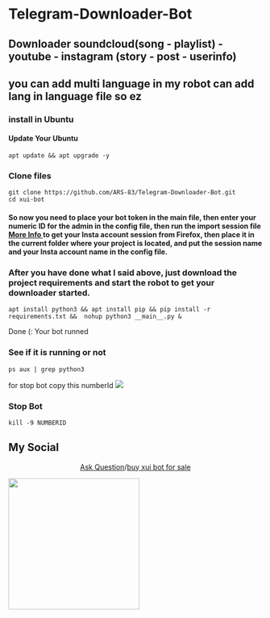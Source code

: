 # Telegram-Downloader-Bot

## Downloader soundcloud(song - playlist) - youtube - instagram (story - post - userinfo) 

## you can add multi language in my robot can add lang in language file so ez

### install in Ubuntu

#### Update Your Ubuntu
```
apt update && apt upgrade -y
```
### Clone files 
```
git clone https://github.com/ARS-83/Telegram-Downloader-Bot.git
cd xui-bot
```
#### So now you need to place your bot token in the main file, then enter your numeric ID for the admin in the config file, then run the import session file <a href="https://instaloader.github.io/troubleshooting.html"> More Info </a> to get your Insta account session from Firefox, then place it in the current folder where your project is located, and put the session name and your Insta account name in the config file.

### After you have done what I said above, just download the project requirements and start the robot to get your downloader started.


```
apt install python3 && apt install pip && pip install -r requirements.txt &&  nohup python3 __main__.py &
```
Done (:
Your bot runned

### See if it is running or not
```
ps aux | grep python3
```
for stop bot copy this numberId
<img src="http://xenitgame.com/Screenshot%202024-08-02%20221816.png" />
### Stop Bot
```
kill -9 NUMBERID
```

## My Social
<p align='center'>
<a href="https://t.me/AR_S_83">Ask Question</a>/<a href="https://t.me/AR_S_83">buy xui bot for sale</a>
 
</p>

<a href="http://www.coffeete.ir/AlirezaSaeed">
       <img src="http://www.coffeete.ir/images/buttons/lemonchiffon.png" style="width:260px;" />
</a>
